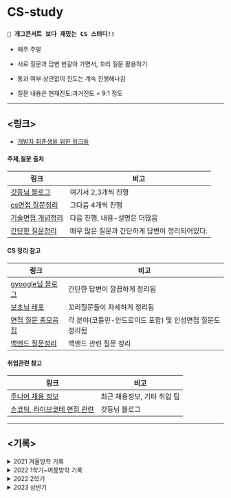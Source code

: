 # CS-study

### `🤣 개그콘서트 보다 재밌는 CS 스터디!!`

- 매주 주말 

- 서로 질문과 답변 번갈아 가면서, 꼬리 질문 활용하기

- 통과 여부 상관없이 진도는 계속 진행해나감

- 질문 내용은 현재진도:과거진도 = 9:1 정도

___

## **<링크>**

- [개발자 취준생을 위한 링크들](https://velog.io/@woo0_hooo/%EC%BB%B4%EA%B3%B5-%EC%B7%A8%EC%A4%80%EC%83%9D%EC%97%90%EA%B2%8C-%EC%9C%A0%EC%9A%A9%ED%95%9C-%EB%A7%81%ED%81%AC%EB%93%A4-%EC%A0%95%EB%A6%AC)


#### 주제,질문 출처
|링크|비고|
|--|--|
|[갓등님 블로그](https://garden1500.tistory.com/11)|여기서 2,3개씩 진행|
|[cs면접 질문정리](https://github.com/devham76/tech-interview-study)|그다음 4개씩 진행|
|[기술면접 개념정리](https://github.com/WeareSoft/tech-interview)|다음 진행, 내용-설명은 더많음|
|[간단한 질문정리](https://velog.io/@xoqja055/%EB%A9%B4%EC%A0%91-%EC%A4%80%EB%B9%84%EB%A5%BC-%ED%95%B4%EB%B3%B4%EC%9E%90-%EB%84%A4%ED%8A%B8%EC%9B%8C%ED%81%AC)|매우 많은 질문과 간단하게 답변이 정리되어있다.|


#### CS 정리 참고
|링크|비고|
|--|--|
|[gyoogle님 블로그](https://gyoogle.dev/blog/)|간단한 답변이 깔끔하게 정리됨|
|[보초님 레포](https://github.com/VSFe/Tech-Interview)|꼬리질문들이 자세하게 정리됨|
|[면접 질문 총모음집](https://github.com/4z7l/tech_interview.zip)|각 분야(코틀린-안드로이드 포함) 및 인성면접 질문도 정리됨|
|[백엔드 질문정리](https://github.com/backtony/Backend_Interview_for_Beginner)|백엔드 관련 질문 정리|



#### 취업관련 참고
|링크|비고|
|--|--|
|[주니어 채용 정보](https://github.com/jojoldu/junior-recruit-scheduler)|최근 채용정보, 기타 취업 팁|
|[손코딩, 라이브코테 면접 관련](https://garden1500.tistory.com/6)|갓등님 블로그|

 ___


## **<기록>**

<details>
<summary>2021 겨울방학 기록</summary>

<table>
    <thead>
        <tr>
            <th>날짜</th>
            <th>주제</th>
            <th>관련링크</th>
        </tr>
    </thead>
    <tbody>
        <tr>
            <td rowspan=2>2022.01.02</td>
            <td>HTTP, HTTPS(TLS(SSL))/HTTP 1.1 2.0 3.0/ HTTP RESTFUL / HTTP 응답코드</td>
            <td><a href="https://potent-stop-a1b.notion.site/1-HTTP-HTTPS-TLS-SSL-HTTP-1-1-2-0-3-0-HTTP-RESTFUL-HTTP-2ec5e6b525da45b98b163956ac8c276e">심규렬의 HTTP 정리</a></td>
        </tr>
        <tr>
            <td>웹브라우저에 google.com 치면 일어나는 과정</td>
            <td><a href="https://potent-stop-a1b.notion.site/2-google-com-f0779ac41e624a17bc3cd7e22cc8bc5a">심규렬의 google.com과정 정리</a></td>
        </tr>
        <tr>
            <td rowspan=2>2022.01.09</td>
            <td>OS 스레드 , 프로세스 차이(멀티스레드와 멀티프로세스차이, PCB)</td>
            <td><a href="https://potent-stop-a1b.notion.site/OS-PCB-65cc30f98bc84e438fa4c7f4da80e9c1">심규렬의 스레드vs프로세스 정리</a></td>
        </tr>
        <tr>
            <td>DB 트랜잭션과 트랜잭션 특성 4가지</td>
            <td><a href="https://potent-stop-a1b.notion.site/DB-4-64555c16ad7b459ca873fd4bfedd2050">심규렬의 DB트랜젝선 정리</a></td>
        </tr>
        <tr>
            <td rowspan=2>2022.01.16</td>
            <td>OS 데드락, 데드락 조건 4가지, 동기화( 뮤텍스, 세마포어, 모니터, 스핀락, 어토믹 설명)</td>
            <td><a href="https://potent-stop-a1b.notion.site/OS-4-8ec08b1bb42a486b8c5d5182767bda32">심규렬의 데드락 정리</a></br>
 <a href="https://potent-stop-a1b.notion.site/36413bd8988a47eab0e51a9a9585ea5f">심규렬의 동기화 정리</a></td>
        </tr>
        <tr>
            <td>자바 관련 지식 (JVM, GC/ JAVA 객체지향, 솔리드, 프로그램 실행의 일련과정)</td>
            <td><a href="https://potent-stop-a1b.notion.site/JVM-GC-JAVA-73ed52e37f964b98b2bc962155ce5130">심규렬의 자바관련 정리</a></td>
        </tr>
        <tr>
            <td rowspan=2>2022.01.30</td>
            <td>TCP vs UDP (TCP, UDP 특성)</td>
            <td><a href="https://potent-stop-a1b.notion.site/TCP-vs-UDP-TCP-UDP-1ee73a9cecaf4d058bd02a909bedbbc6">심규렬의 TCP,UDP 정리</a></td>
        </tr>
        <tr>
            <td>세그멘테이션, 페이징 (내부단편화 ,외부단편화)</td>
            <td><a href="https://potent-stop-a1b.notion.site/7305b086c489458e90a46087058517ea">심규렬의 페이징,세그멘테이션 정리</a></td>
        </tr>
        <tr>
            <td rowspan=2>2022.02.06</td>
            <td>DB 인덱스 , 인덱스 거는이유, 인덱스에 왜 해쉬 보다 B Tree를 쓰는지?</td>
            <td><a href="https://potent-stop-a1b.notion.site/DB-B-Tree-d448ea26be7c48e1984bffefafd25d7f">심규렬의 DB인덱스 정리</a></td>
        </tr>
        <tr>
            <td>메모리구조/ 스택/ 힙/ 데이터/ 코드 영역 - 선언하면 어느쪽에 저장되는지 설명</td>
            <td><a href="https://potent-stop-a1b.notion.site/1ce8477b2700436c8176042f81cad38c">심규렬의 메모리구조 정리</a></td>
        </tr>
        <tr>
            <td rowspan=2>2022.02.13</td>
            <td>(자료구조 질문 )맵 vs 해쉬맵 / 리스트 vs 배열(어레이) /스택 vs큐 차이</td>
            <td><a href="https://potent-stop-a1b.notion.site/vs-vs-vs-30ab1f4819e84095bf86cfdc91dbf79c">규렬의 자료구조 정리</a></td>
        </tr>
        <tr>
            <td>정렬종류 , 퀵소트 설명 ( 추가적인 손코딩 ) </td>
            <td><a href="https://potent-stop-a1b.notion.site/45de2c85fad64fce8dc0aca13a5863b9">규렬의 정렬알고리즘 정리</a></td>
        </tr>
        <tr>
            <td rowspan=2>2022.02.20</td>
            <td>OSI 계층 말하기(각각 알려진 유명 프로토콜)</td>
            <td><a href="https://potent-stop-a1b.notion.site/OSI-49a4cbaa10274757a2d0b62cbba4fbf7">규렬의 osi계층 정리</a></td>
        </tr>
        <tr>
            <td>DB 정규화, 비정규화(역정규화)</td>
            <td><a href="https://potent-stop-a1b.notion.site/DB-53406fef33ad42c7805a908ca9425683">규렬의 db정규화 정리</a></td>
        </tr>
        <tr>
            <td rowspan=1>2022.02.27</td>
            <td>DB 트랜잭션 격리수준</td>
            <td><a href="https://potent-stop-a1b.notion.site/DB-7e359ae6261b4f6483e6883d418e0f4b">규렬의 db격리수준 정리</a></td>
        </tr>
    </tbody>
</table>

</details>
<details>
<summary>2022 1학기~여름방학 기록</summary>
<table>
    <thead>
        <tr>
            <th>날짜</th>
            <th>주제</th>
            <th>분야</th>
        </tr>
    </thead>
    <tbody>
        <tr>
            <td rowspan=3>2022.02.27</td>
            <td>tcp/udp의 차이점을 설명하라</td>
            <td>네트워크</td>
        </tr>
        <tr>
            <td>OS란 무엇이며, 핵심 기능은?</td>
            <td>운영체제</td>
        </tr>
        <tr>
            <td>Primary Key, Foreign Key, ER 모델이란?</td>
            <td>데이터베이스</td>
        </tr>
        <tr>
            <td rowspan=4>2022.03.06</td>
            <td>quick sort가 일어나는 과정을 설명해주세요</td>
            <td>알고리즘</td>
        </tr>
        <tr>
            <td>자바 컴파일 과정을 설명하라</td>
            <td>자바</td>
        </tr>
        <tr>
            <td>sw공학이란? 필요한 이유? 좋은 설계란? </td>
            <td>스프트웨어엔지니어링</td>
        </tr>
        <tr>
            <td>흐름제어기법중 슬라이딩 윈도우 방식에대해 설명하라</td>
            <td>네트워크</td>
        </tr>
        <tr>
            <td rowspan=6>2022.03.12</td>
            <td>브라우저에 네이버홈페이지 url을 입력했을때 일어나는 과정을 설명해라</td>
            <td>네트워크</td>
        </tr>
        <tr>
            <td>부팅이 되는 과정을 설명하시오</td>
            <td>운영체제</td>
        </tr>
        <tr>
            <td>정규화에 대해서 말해보시오, 정규화의 목적은? </td>
            <td>데이터베이스</td>
        </tr>
        <tr>
            <td>insertion sort가 일어나는 과정을 설명해주세요</td>
            <td>알고리즘</td>
        </tr>
        <tr>
            <td>String, StringBuffer, StringBuilder의 차이점에 대해 설명하라 </td>
            <td>자바</td>
        </tr>
        <tr>
            <td>형상관리란?</td>
            <td>스프트웨어엔지니어링</td>
        </tr>
        <tr>
            <td rowspan=4>2022.03.20</td>
            <td>프로세스의 5가지 상태에 대해 설명하시오</td>
            <td>운영체제</td>
        </tr>
        <tr>
            <td>무결성에 대해 말해보시오</td>
            <td>데이터베이스</td>
        </tr>
        <tr>
            <td>DFS와 BFS의 차이를 말해주세요 </td>
            <td>알고리즘</td>
        </tr>
        <tr>
            <td>OOP의 4가지 특징</td>
            <td>자바</td>
        </tr>
       <tr>
            <td rowspan=4>2022.03.25</td>
            <td>Singleton, Adapter, Template패턴은 어떤 것인가? 왜 사용하는지? 코드 구현해보시오</td>
            <td>스프트웨어엔지니어링</td>
        </tr>
        <tr>
            <td>OSI 7계층에대해 설명하여라(TCP/IP 4계층)</td>
            <td>네트워크</td>
        </tr>
        <tr>
            <td>메모리 계층 구조를 설명하시오 </td>
            <td>운영체제</td>
        </tr>
        <tr>
            <td>조인이 무엇인지?(inner, left, right, outer)</td>
            <td>데이터베이스</td>
        </tr>
        <tr>
            <td rowspan=4>2022.04.03</td>
            <td>이분 탐색 알고리즘에 대해 설명해주세요</td>
            <td>알고리즘</td>
        </tr>
        <tr>
            <td>오버로딩과 오버라이딩의 차이</td>
            <td>자바</td>
        </tr>
        <tr>
            <td>코드 결합도와 응집도란? </td>
            <td>스프트웨어엔지니어링</td>
        </tr>
        <tr>
            <td>Restful API란?</td>
            <td>네트워크</td>
        </tr>
        <tr>
            <td rowspan=4>2022.04.09</td>
            <td>캐시와 버퍼의 차이점은?</td>
            <td>운영체제</td>
        </tr>
        <tr>
            <td>NoSQL이란? 기존RDBMS와 다른점은?</td>
            <td>데이터베이스</td>
        </tr>
        <tr>
            <td>알고있는 정렬 알고리즘과 그 중 좋아하는 정렬알고리즘 설명해주세요</td>
            <td>알고리즘</td>
        </tr>
        <tr>
            <td>HashMap과 TreeMap의 차이</td>
            <td>자바</td>
        </tr>
        <tr>
            <td rowspan=4>2022.04.16</td>
            <td>블랙박스/화이트박스 테스트란?</td>
            <td>스프트웨어엔지니어링</td>
        </tr>
        <tr>
            <td>3-way handshaking이란?</td>
            <td>네트워크</td>
        </tr>
        <tr>
            <td>세마포어와 뮤텍스란? 차이점은 무엇인가?</td>
            <td>운영체제</td>
        </tr>
        <tr>
            <td>트랜잭션이란?(+트랜잭션의 성질)</td>
            <td>데이터베이스</td>
        </tr>
        <tr>
            <td rowspan=4>2022.04.30</td>
            <td>두개의 stack을 이용해 queue를 구현하라</td>
            <td>알고리즘</td>
        </tr>
        <tr>
            <td>GC에 대해 설명하라</td>
            <td>자바</td>
        </tr>
        <tr>
            <td>Agile 방법론이 무엇인지 설명해주세요</td>
            <td>스프트웨어엔지니어링</td>
        </tr>
        <tr>
            <td>HTTP와 HTTPS의 차이는?</td>
            <td>네트워크</td>
        </tr>
        <tr>
            <td rowspan=4>2022.05.21</td>
            <td>메모리 단편화란? / 페이징과 세그멘테이션?</td>
            <td>운영체제</td>
        </tr>
        <tr>
            <td>2단계 락킹이란?</td>
            <td>데이터베이스</td>
        </tr>
        <tr>
            <td>LinkedList의 원소를 역순으로 출력하는 방법은?</td>
            <td>알고리즘</td>
        </tr>
        <tr>
            <td>자바의 메모리구조는?</td>
            <td>자바</td>
        </tr>
        <tr>
            <td rowspan=4>2022.05.28</td>
            <td>소프트웨어 생명 주기 모델은 무엇이고 어떤 모델이 있는지 설명해주세요</td>
            <td>스프트웨어엔지니어링</td>
        </tr>
        <tr>
            <td>GET과 POST의 차이는?</td>
            <td>네트워크</td>
        </tr>
        <tr>
            <td>선점스케줄링과 비선점스케줄링, 그리고 해당하는 알고리즘 한개씩 말하시오</td>
            <td>운영체제</td>
        </tr>
        <tr>
            <td>공유락, 배타락이란?</td>
            <td>데이터베이스</td>
        </tr>
        <tr>
            <td rowspan=4>2022.06.04</td>
            <td>tree와 graph를 설명하라</td>
            <td>알고리즘</td>
        </tr>
        <tr>
            <td>동등성(equals)과 동일성(==)에 대해 설명하라</td>
            <td>자바</td>
        </tr>
        <tr>
            <td>CVS, SVN, GIT에 대해서 아는대로 설명해 보시오.</td>
            <td>스프트웨어엔지니어링</td>
        </tr>
        <tr>
            <td>TCP/IP 프로토콜 스택 4계층으로 구분짓고 설명하라</td>
            <td>네트워크 </td>
        </tr>
        <tr>
            <td rowspan=4>2022.06.18</td>
            <td>문맥교환이란?</td>
            <td>운영체제</td>
        </tr>
        <tr>
            <td>색인이란? 색인을 사용했을때 장단점?</td>
            <td>데이터베이스</td>
        </tr>
        <tr>
            <td>해싱의 충돌을 해결하는 방법들을 설명하라 </td>
            <td>알고리즘</td>
        </tr>
        <tr>
            <td>제네릭과 와일드카드에 대해 설명하라 </td>
            <td>자바 </td>
        </tr>
        <tr>
            <td rowspan=4>2022.06.26</td>
            <td>형상 관리를 잘못하면 어떤 문제가 발생하나요?</td>
            <td>소프트웨어엔지니어링</td>
        </tr>
        <tr>
            <td>Session과 Cookie 차이는?</td>
            <td>네트워크</td>
        </tr>
        <tr>
            <td>PCB란?</td>
            <td>운영체제</td>
        </tr>
        <tr>
            <td>역정규화를 하는 이유는 무엇인가?</td>
            <td>데이터베이스</td>
        </tr>
        <tr>
            <td rowspan=4>2022.07.03</td>
            <td>huffman encoding에 대해 설명하라</td>
            <td>알고리즘</td>
        </tr>
        <tr>
            <td>멀티스레딩환경에서 동기화문제를 해결하는 방법에대해 설명하라 (syncronized, atomic, volatile)</td>
            <td>자바</td>
        </tr>
        <tr>
            <td>객체지향과 절차지향 차이 설명해주세요</td>
            <td>소프트웨어엔지니어링</td>
        </tr>
        <tr>
            <td>iocp</td>
            <td>네트워크</td>
        </tr>
        <tr>
            <td rowspan=4>2022.07.10</td>
            <td>가상메모리란?</td>
            <td>운영체제</td>
        </tr>
        <tr>
            <td>view관련</td>
            <td>데이터베이스</td>
        </tr>
        <tr>
            <td>벨만포드 알고리즘과 다익스트라 알고리즘의 차이점?</td>
            <td>알고리즘</td>
        </tr>
        <tr>
            <td>java의 접근 제어자의 종류와 특징 설명해주세요</td>
            <td>자바</td>
        </tr>
        <tr>
            <td rowspan=4>2022.07.17</td>
            <td>MVP패턴, MVVM패턴이란?</td>
            <td>소프트웨어엔지니어링</td>
        </tr>
        <tr>
            <td>http keep alive / tcp keep alive</td>
            <td>네트워크</td>
        </tr>
        <tr>
            <td>Deadlock이란?</td>
            <td>운영체제</td>
        </tr>
        <tr>
            <td>데이터베이스 풀</td>
            <td>데이터베이스</td>
        </tr>
        <tr>
            <td rowspan=4>2022.07.31</td>
            <td>MST 알고리즘(Spanning Tree란?)</td>
            <td>알고리즘</td>
        </tr>
        <tr>
            <td>non-static 멤버와 static멤버의 차이 설명해주세요</td>
            <td>자바</td>
        </tr>
        <tr>
            <td>TDD란?</td>
            <td>소프트웨어엔지니어링</td>
        </tr>
        <tr>
            <td>ssl</td>
            <td>네트워크</td>
        </tr>
        <tr>
            <td rowspan=4>2022.08.06</td>
            <td>프로세스의 메모리구조?</td>
            <td>운영체제</td>
        </tr>
        <tr>
            <td>정규화(1차 2차 3차 BCNF)</td>
            <td>데이터베이스</td>
        </tr>
        <tr>
            <td>우선순위 큐의 구조 설명</td>
            <td>알고리즘</td>
        </tr>
        <tr>
            <td>final 키워드 (final/finally/finalize) 설명해주세요</td>
            <td>자바</td>
        </tr>
        <tr>
            <td rowspan=4>2022.08.13</td>
            <td>Java에서 Builder 패턴을 사용하는이유는?</td>
            <td>소프트웨어엔지니어링</td>
        </tr>
        <tr>
            <td>tcp udp 패킷구조 차이점</td>
            <td>네트워크</td>
        </tr>
        <tr>
            <td>thrashing이란?</td>
            <td>운영체제</td>
        </tr>
        <tr>
            <td>트랜잭션(Transaction) 이란</td>
            <td>데이터베이스</td>
        </tr>
        <tr>
            <td rowspan=4>2022.08.21</td>
            <td>heap에서 delete 과정을 그려라</td>
            <td>알고리즘</td>
        </tr>
        <tr>
            <td>인터페이스와 추상 클래스의 차이(Interface vs Abstract Class) 설명해주세요</td>
            <td>자바</td>
        </tr>
        <tr>
            <td>Observer 패턴은?</td>
            <td>소프트웨어엔지니어링</td>
        </tr>
        <tr>
            <td>리피터, 허브, 브릿지, 라우터와 L2, L3, L4, L7 스위치 차이점</td>
            <td>네트워크</td>
        </tr>
        <tr>
            <td rowspan=4>2022.08.27</td>
            <td>프로세스간 통신하는 방법은?</td>
            <td>운영체제</td>
        </tr>
        <tr>
            <td>트랜잭션 격리 수준(Transaction Isolation Level)</td>
            <td>데이터베이스</td>
        </tr>
        <tr>
            <td>이진트리, 이진 검색트리, 힙이 각각 무엇인지 설명해주세요</td>
            <td>알고리즘</td>
        </tr>
        <tr>
            <td>set, list, map의 차이와 각각의 인터페이스 구현체의 종류를 설명해주세요</td>
            <td>자바</td>
        </tr>
        <tr>
            <td rowspan=4>2022.09.03</td>
            <td>Java에서 팩토리 메서드 패턴을 사용하는 이유는?</td>
            <td>소프트웨어 엔지니어링</td>
        </tr>
        <tr>
            <td>HTTP 자세히 설명해주세요</td>
            <td>네트워크</td>
        </tr>
        <tr>
            <td>Thread 가 3개 생성 되었을 때 t1, t2, t3의 순서가 보장 되는 코드를 짜 보세요.</td>
            <td>운영체제</td>
        </tr>
        <tr>
            <td>Join</td>
            <td>데이터베이스</td>
        </tr>
    </tbody>
</table>
</details>

<details>
<summary>2022 2학기</summary>
<table>
    <thead>
        <tr>
            <th>날짜</th>
            <th>주제</th>
            <th>분야</th>
        </tr>
    </thead>
    <tbody>
        <tr>
            <td rowspan=4>2022.09.09</td>
            <td>Array</td>
            <td>Data Structure</td>
        </tr>
        <tr>
            <td>OSI 7계층</td>
            <td>Network</td>
        </tr>
        <tr>
            <td>프로세스와 스레드의 차이(Process vs Thread)</td>
            <td>OS</td>
        </tr>
        <tr>
            <td>SQL injection</td>
            <td>DB</td>
        </tr>
        <tr>
            <td rowspan=4>2022.09.26</td>
            <td>디자인 패턴의 개념과 종류</td>
            <td>Design Pattern</td>
        </tr>
        <tr>
            <td>BigO</td>
            <td>Algorithm</td>
        </tr>
        <tr>
            <td>java 프로그래밍이란</td>
            <td>Java</td>
        </tr>
        <tr>
            <td>TDD란</td>
            <td>ETC</td>
        </tr>
        <tr>
            <td rowspan=5>2022.10.09</td>
            <td>LinkedList</td>
            <td>Data Structure</td>
        </tr>
        <tr>
            <td>TCP/IP의 개념</td>
            <td>Network</td>
        </tr>
        <tr>
            <td>멀티 프로세스 대신 멀티 스레드를 사용하는 이유</td>
            <td>Operating System</td>
        </tr>
        <tr>
            <td>Index란</td>
            <td>Database</td>
        </tr>
        <tr>
            <td>Singleton 패턴</td>
            <td>Design Pattern</td>
        </tr>
        <tr>
            <td rowspan=5>2022.10.15</td>
            <td>DFS와 BFS의 차이</td>
            <td>Algorithm</td>
        </tr>
        <tr>
            <td>Java SE와 Java EE 애플리케이션 차이</td>
            <td>Java</td>
        </tr>
        <tr>
            <td>웹 브라우저에서 서버로 어떤 페이지를 요청하면 일어나는 일련의 과정을 설명</td>
            <td>ETC</td>
        </tr>
        <tr>
            <td>HashTable</td>
            <td>Data Structure</td>
        </tr>
        <tr>
            <td>TCP와 UDP</td>
            <td>Network</td>
        </tr>
        <tr>
            <td rowspan=5>2022.10.22</td>
            <td>Thread-safe</td>
            <td>Operating System</td>
        </tr>
        <tr>
            <td>Statement와 PrepareStatement</td>
            <td>Database</td>
        </tr>
        <tr>
            <td>Strategy 패턴</td>
            <td>Design Pattern</td>
        </tr>
        <tr>
            <td>Fibonacci에서의 세 가지(Recursion, Dynamic Programming, 반복) 방식에 대한 시간복잡도와 공간복잡도 차이</td>
            <td>Algorithm</td>
        </tr>
        <tr>
            <td>java와 c/c++의 차이점</td>
            <td>Java</td>
        </tr>
        <tr>
            <td rowspan=5>2022.10.30</td>
            <td>대칭키와 비대칭키 차이</td>
            <td>Security</td>
        </tr>
        <tr>
            <td>컴파일러와 인터프리터</td>
            <td>ETC</td>
        </tr>
        <tr>
            <td>Stack</td>
            <td>Data Structure</td>
        </tr>
        <tr>
            <td>TCP와 UDP의 헤더 분석</td>
            <td>Network</td>
        </tr>
        <tr>
            <td>동기화 객체의 종류</td>
            <td>Operating System</td>
        </tr>
        <tr>
            <td rowspan=5>2022.11.06</td>
            <td>RDBMS와 NoSQL</td>
            <td>Database</td>
        </tr>
        <tr>
            <td>Template Method 패턴</td>
            <td>Design Pattern</td>
        </tr>
        <tr>
            <td>정렬 알고리즘의 종류와 개념</td>
            <td>Algorithm</td>
        </tr>
        <tr>
            <td>java 언어의 장단점</td>
            <td>Java</td>
        </tr>
        <tr>
            <td>패스워드 암호화 방법</td>
            <td>Security</td>
        </tr>
        <tr>
            <td rowspan=5>2022.11.12</td>
            <td>분산락</td>
            <td>ETC</td>
        </tr>
        <tr>
            <td>Queue</td>
            <td>Data Structure</td>
        </tr>
        <tr>
            <td>TCP의 3-way-handshake와 4-way-handshake</td>
            <td>Network</td>
        </tr>
        <tr>
            <td>뮤텍스와 세마포어의 차이</td>
            <td>Operating System</td>
        </tr>
        <tr>
            <td>효과적인 쿼리 저장</td>
            <td>Database</td>
        </tr>
        <tr>
            <td rowspan=5>2022.11.27</td>
            <td>Factory Method 패턴</td>
            <td>Design Pattern</td>
        </tr>
        <tr>
            <td>Greedy 알고리즘</td>
            <td>Algorithm</td>
        </tr>
        <tr>
            <td>java의 접근 제어자의 종류와 특징</td>
            <td>Java</td>
        </tr>
        <tr>
            <td>SQL Injection 공격</td>
            <td>Security</td>
        </tr>
        <tr>
            <td>프레임워크와 라이브러리의 차이</td>
            <td>ETC</td>
        </tr>
        <tr>
            <td rowspan=5>2022.12.03</td>
            <td>Graph</td>
            <td>Design Pattern</td>
        </tr>
        <tr>
            <td>HTTP와 HTTPS</td>
            <td>Network</td>
        </tr>
        <tr>
            <td>스케줄러</td>
            <td>Operating System</td>
        </tr>
        <tr>
            <td>옵티마이저(Optimizer)란</td>
            <td>Database</td>
        </tr>
        <tr>
            <td>MVC1 패턴과 MVC2 패턴</td>
            <td>Design Pattern</td>
        </tr>
    </tbody>
</table>
</details>
<details>
<summary>2023 상반기</summary>

<table>
    <thead>
        <tr>
            <th>날짜</th>
            <th>KIMTHE's 주제</th>
            <th>simgyuryeol's 주제</th>
        </tr>
    </thead>
    <tbody>
        <tr>
            <td>2023.01.09</td>
            <td>객체지향 프로그래밍의 특징, SOLID</td>
            <td>시간복잡도, 공간복잡도</td>
        </tr>
        <tr>
            <td>2023.01.12</td>
            <td>Garbage collection 작동 방식</td>
            <td>쿠키와 세션</td>
        </tr>
        <tr>
            <td>2023.01.15</td>
            <td>옵저버 패턴</td>
            <td>시스템 콜</td>
        </tr>
        <tr>
            <td>2023.01.19</td>
            <td>싱글턴 패턴</td>
            <td>데이터베이스의 key 종류</td>
        </tr>
        <tr>
            <td>2023.01.29</td>
            <td>해시 자료구조</td>
            <td>람다함수</td>
        </tr>
        <tr>
            <td>2023.02.03</td>
            <td>MVC, MVP, MVVM 디자인 패턴 비교</td>
            <td>DB 트랜잭션</td>
        </tr>
        <tr>
            <td>2023.02.06</td>
            <td>TCP/IP 4계층</td>
            <td>링크드리스트</td>
        </tr>
        <tr>
            <td>2023.02.10</td>
            <td>TCP vs UDP</td>
            <td>stack, queue</td>
        </tr>
        <tr>
            <td>2023.02.16</td>
            <td>정렬 알고리즘</td>
            <td>트리,이진트리,그래프</td>
        </tr>
    </tbody>
</table>

</details>
 
